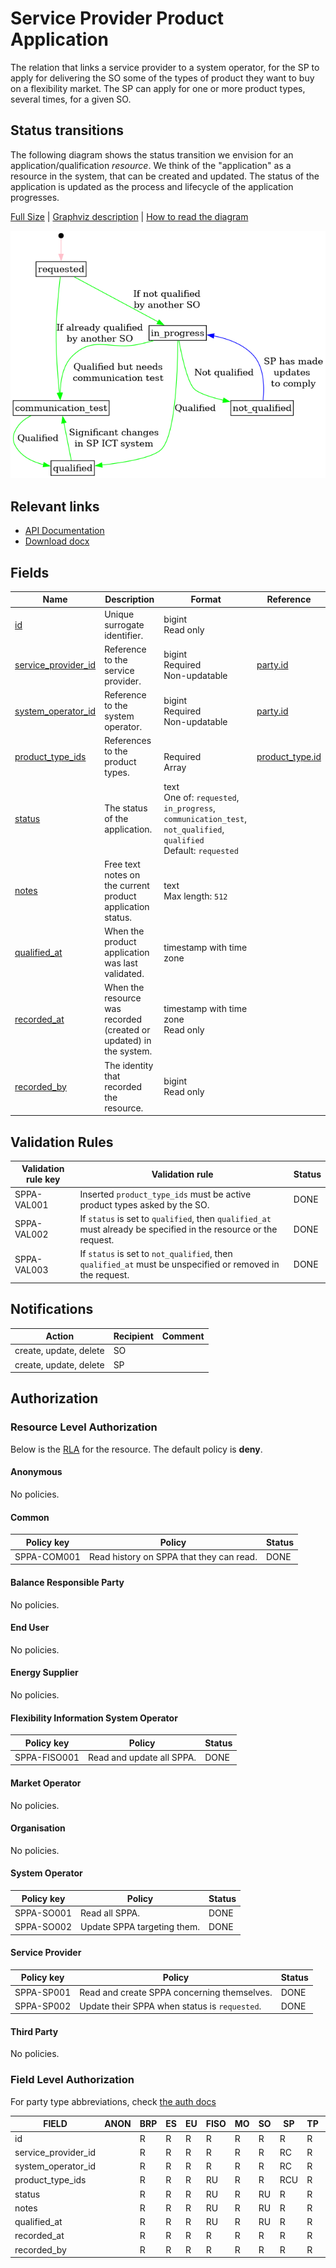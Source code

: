 # Service Provider Product Application

The relation that links a service provider to a system operator, for the SP to
apply for delivering the SO some of the types of product they want to buy on a
flexibility market. The SP can apply for one or more product types, several
times, for a given SO.

## Status transitions

The following diagram shows the status transition we envision for an
application/qualification _resource_. We think of the "application" as a
resource in the system, that can be created and updated. The status of the
application is updated as the process and lifecycle of the application progresses.

[Full Size](../diagrams/service_provider_product_application_status.png)
|
[Graphviz description](../diagrams/service_provider_product_application_status.plantuml)
|
[How to read the diagram](./index.md#status)

![Service provider product application status transitions](../diagrams/service_provider_product_application_status.png)

## Relevant links

* [API Documentation](../api/v0/index.html#/operations/list_service_provider_product_application)
* [Download docx](../download/service_provider_product_application.docx)

## Fields

| Name                                                                                          | Description                                                        | Format                                                                                                                   | Reference                                   |
|-----------------------------------------------------------------------------------------------|--------------------------------------------------------------------|--------------------------------------------------------------------------------------------------------------------------|---------------------------------------------|
| <a name="field-id" href="#field-id">id</a>                                                    | Unique surrogate identifier.                                       | bigint<br/>Read only                                                                                                     |                                             |
| <a name="field-service_provider_id" href="#field-service_provider_id">service_provider_id</a> | Reference to the service provider.                                 | bigint<br/>Required<br/>Non-updatable                                                                                    | [party.id](party.md#field-id)               |
| <a name="field-system_operator_id" href="#field-system_operator_id">system_operator_id</a>    | Reference to the system operator.                                  | bigint<br/>Required<br/>Non-updatable                                                                                    | [party.id](party.md#field-id)               |
| <a name="field-product_type_ids" href="#field-product_type_ids">product_type_ids</a>          | References to the product types.                                   | <br/>Required<br/>Array                                                                                                  | [product_type.id](product_type.md#field-id) |
| <a name="field-status" href="#field-status">status</a>                                        | The status of the application.                                     | text<br/>One of: `requested`, `in_progress`, `communication_test`, `not_qualified`, `qualified`<br/>Default: `requested` |                                             |
| <a name="field-notes" href="#field-notes">notes</a>                                           | Free text notes on the current product application status.         | text<br/>Max length: `512`                                                                                               |                                             |
| <a name="field-qualified_at" href="#field-qualified_at">qualified_at</a>                      | When the product application was last validated.                   | timestamp with time zone                                                                                                 |                                             |
| <a name="field-recorded_at" href="#field-recorded_at">recorded_at</a>                         | When the resource was recorded (created or updated) in the system. | timestamp with time zone<br/>Read only                                                                                   |                                             |
| <a name="field-recorded_by" href="#field-recorded_by">recorded_by</a>                         | The identity that recorded the resource.                           | bigint<br/>Read only                                                                                                     |                                             |

## Validation Rules

| Validation rule key | Validation rule                                                                                                  | Status |
|---------------------|------------------------------------------------------------------------------------------------------------------|--------|
| SPPA-VAL001         | Inserted `product_type_ids` must be active product types asked by the SO.                                        | DONE   |
| SPPA-VAL002         | If `status` is set to `qualified`, then `qualified_at` must already be specified in the resource or the request. | DONE   |
| SPPA-VAL003         | If `status` is set to `not_qualified`, then `qualified_at` must be unspecified or removed in the request.        | DONE   |

## Notifications

| Action                 | Recipient | Comment |
|------------------------|-----------|---------|
| create, update, delete | SO        |         |
| create, update, delete | SP        |         |

## Authorization

### Resource Level Authorization

Below is the [RLA](../technical/auth.md#resource-level-authorization-rla) for the
resource. The default policy is **deny**.

#### Anonymous

No policies.

#### Common

| Policy key  | Policy                                   | Status |
|-------------|------------------------------------------|--------|
| SPPA-COM001 | Read history on SPPA that they can read. | DONE   |

#### Balance Responsible Party

No policies.

#### End User

No policies.

#### Energy Supplier

No policies.

#### Flexibility Information System Operator

| Policy key   | Policy                    | Status |
|--------------|---------------------------|--------|
| SPPA-FISO001 | Read and update all SPPA. | DONE   |

#### Market Operator

No policies.

#### Organisation

No policies.

#### System Operator

| Policy key | Policy                      | Status |
|------------|-----------------------------|--------|
| SPPA-SO001 | Read all SPPA.              | DONE   |
| SPPA-SO002 | Update SPPA targeting them. | DONE   |

#### Service Provider

| Policy key | Policy                                        | Status |
|------------|-----------------------------------------------|--------|
| SPPA-SP001 | Read and create SPPA concerning themselves.   | DONE   |
| SPPA-SP002 | Update their SPPA when status is `requested`. | DONE   |

#### Third Party

No policies.

### Field Level Authorization

For party type abbreviations, check [the auth docs](../technical/auth.md#party-market-actors)

| FIELD               | ANON | BRP | ES | EU | FISO | MO | SO | SP  | TP | ORG |
|---------------------|------|-----|----|----|------|----|----|-----|----|-----|
| id                  |      | R   | R  | R  | R    | R  | R  | R   | R  |     |
| service_provider_id |      | R   | R  | R  | R    | R  | R  | RC  | R  |     |
| system_operator_id  |      | R   | R  | R  | R    | R  | R  | RC  | R  |     |
| product_type_ids    |      | R   | R  | R  | RU   | R  | R  | RCU | R  |     |
| status              |      | R   | R  | R  | RU   | R  | RU | R   | R  |     |
| notes               |      | R   | R  | R  | RU   | R  | RU | R   | R  |     |
| qualified_at        |      | R   | R  | R  | RU   | R  | RU | R   | R  |     |
| recorded_at         |      | R   | R  | R  | R    | R  | R  | R   | R  |     |
| recorded_by         |      | R   | R  | R  | R    | R  | R  | R   | R  |     |
